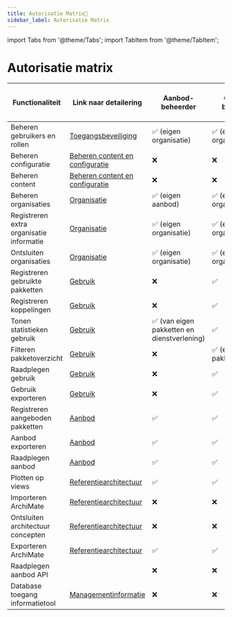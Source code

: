 ```yaml
---
title: Autorisatie Matrix🔑
sidebar_label: Autorisatie Matrix
---
```


import Tabs from '@theme/Tabs';
import TabItem from '@theme/TabItem';

# Autorisatie matrix

| Functionaliteit                           | Link naar detailering| Aanbod-beheerder | Gebruik-beheerder | Gebruik-raadpleger | Functioneel beheerder | VNG-raadpleger | Bezoeker (was aanbod-raadpleger) |
|-------------------------------------------|----------------------|------------------|-------------------|--------------------|-----------------------|----------------|-------------------|
| Beheren gebruikers en rollen              | [Toegangsbeveiliging](https://vng-realisatie.github.io/Softwarecatalogus-Archi-repository/id-5af2e6f1-0ffa-403a-b8e5-1bf6153acfe1/views/id-555385bb67ab4f2681ba9d174051fd30.html) | ✅ (eigen organisatie) | ✅ (eigen organisatie) | ❌ | ✅ (alles) | ❌ | ❌ |
| Beheren configuratie                      | [Beheren content en configuratie](https://vng-realisatie.github.io/Softwarecatalogus-Archi-repository/id-5af2e6f1-0ffa-403a-b8e5-1bf6153acfe1/views/id-efbe3b80784843b5814e636ab35ada49.html) | ❌ | ❌ | ❌ | ✅ (alles) | ❌ | ❌ |
| Beheren content                           | [Beheren content en configuratie](https://vng-realisatie.github.io/Softwarecatalogus-Archi-repository/id-5af2e6f1-0ffa-403a-b8e5-1bf6153acfe1/views/id-efbe3b80784843b5814e636ab35ada49.html) | ❌ | ❌ | ❌ | ✅ (alles) | ❌ | ❌ |
| Beheren organisaties                      | [Organisatie](https://vng-realisatie.github.io/Softwarecatalogus-Archi-repository/id-5af2e6f1-0ffa-403a-b8e5-1bf6153acfe1/views/id-2b4dbac4101a40d2ba58276e47a276ea.html) |✅ (eigen aanbod) | ✅ (eigen organisatie) | ❌ | ✅ (alles) | ❌ | ❌ |
| Registreren extra organisatie informatie  | [Organisatie](https://vng-realisatie.github.io/Softwarecatalogus-Archi-repository/id-5af2e6f1-0ffa-403a-b8e5-1bf6153acfe1/views/id-2b4dbac4101a40d2ba58276e47a276ea.html) | ✅ (eigen organisatie) | ✅ (eigen organisatie) | ❌ | ✅ (alles) | ❌ | ❌ |
| Ontsluiten organisaties                   | [Organisatie](https://vng-realisatie.github.io/Softwarecatalogus-Archi-repository/id-5af2e6f1-0ffa-403a-b8e5-1bf6153acfe1/views/id-2b4dbac4101a40d2ba58276e47a276ea.html) | ✅ (eigen organisatie) | ✅ (eigen organisatie) | ❌ | ✅ (alles) | ❌ | ❌ |
| Registreren gebruikte pakketten           | [Gebruik](https://vng-realisatie.github.io/Softwarecatalogus-Archi-repository/id-5af2e6f1-0ffa-403a-b8e5-1bf6153acfe1/views/id-8f3fd01f6b974c0f85e43f514225e973.html) | ❌ | ✅ | ❌ | ✅ | ❌ | ❌ |
| Registreren koppelingen                   | [Gebruik](https://vng-realisatie.github.io/Softwarecatalogus-Archi-repository/id-5af2e6f1-0ffa-403a-b8e5-1bf6153acfe1/views/id-8f3fd01f6b974c0f85e43f514225e973.html) | ❌ | ✅ | ❌ | ✅ | ❌ | ❌ |
| Tonen statistieken gebruik                | [Gebruik](https://vng-realisatie.github.io/Softwarecatalogus-Archi-repository/id-5af2e6f1-0ffa-403a-b8e5-1bf6153acfe1/views/id-8f3fd01f6b974c0f85e43f514225e973.html) | ✅ (van eigen pakketten en dienstverlening) | ✅ | ✅ | ✅ (alles) | ❌ | ❌ |
| Filteren pakketoverzicht                  | [Gebruik](https://vng-realisatie.github.io/Softwarecatalogus-Archi-repository/id-5af2e6f1-0ffa-403a-b8e5-1bf6153acfe1/views/id-8f3fd01f6b974c0f85e43f514225e973.html) | ❌ | ✅ (eigen pakketoverzicht) | ❌ | ✅ | ❌ | ❌ |
| Raadplegen gebruik                        | [Gebruik](https://vng-realisatie.github.io/Softwarecatalogus-Archi-repository/id-5af2e6f1-0ffa-403a-b8e5-1bf6153acfe1/views/id-8f3fd01f6b974c0f85e43f514225e973.html) | ❌ | ✅ | ✅ | ✅ | ❌ | ❌ |
| Gebruik exporteren                        | [Gebruik](https://vng-realisatie.github.io/Softwarecatalogus-Archi-repository/id-5af2e6f1-0ffa-403a-b8e5-1bf6153acfe1/views/id-8f3fd01f6b974c0f85e43f514225e973.html) | ❌ | ✅ | ❌ | ✅ | ❌ | ❌ |
| Registreren aangeboden pakketten          | [Aanbod](https://vng-realisatie.github.io/Softwarecatalogus-Archi-repository/id-5af2e6f1-0ffa-403a-b8e5-1bf6153acfe1/views/id-0a04a95fc8b743089aa04706580e0dc3.html) | ✅ | ✅ | ❌ | ✅ | ❌ | ❌ |
| Aanbod exporteren                         |[Aanbod](https://vng-realisatie.github.io/Softwarecatalogus-Archi-repository/id-5af2e6f1-0ffa-403a-b8e5-1bf6153acfe1/views/id-0a04a95fc8b743089aa04706580e0dc3.html) | ✅ | ✅ | ❌ | ✅ | ❌ | ❌ |
| Raadplegen aanbod                         |[Aanbod](https://vng-realisatie.github.io/Softwarecatalogus-Archi-repository/id-5af2e6f1-0ffa-403a-b8e5-1bf6153acfe1/views/id-0a04a95fc8b743089aa04706580e0dc3.html) | ✅ | ✅ | ❌ | ✅ | ❌ | ❌ |
| Plotten op views                     | [Referentiearchitectuur](https://vng-realisatie.github.io/Softwarecatalogus-Archi-repository/id-5af2e6f1-0ffa-403a-b8e5-1bf6153acfe1/views/id-00da0c7e38764f8f82a57792dcddab00.html) | ✅ | ✅ | ✅ | ✅ | ✅ | ❌ |
| Importeren ArchiMate                      |  [Referentiearchitectuur](https://vng-realisatie.github.io/Softwarecatalogus-Archi-repository/id-5af2e6f1-0ffa-403a-b8e5-1bf6153acfe1/views/id-00da0c7e38764f8f82a57792dcddab00.html) | ❌ | ❌ | ❌ | ✅ | ❌ | ❌ |
| Ontsluiten architectuur concepten         |  [Referentiearchitectuur](https://vng-realisatie.github.io/Softwarecatalogus-Archi-repository/id-5af2e6f1-0ffa-403a-b8e5-1bf6153acfe1/views/id-00da0c7e38764f8f82a57792dcddab00.html) | ❌ | ❌ | ❌ | ✅ | ❌ | ❌ |
| Exporteren ArchiMate                 |  [Referentiearchitectuur](https://vng-realisatie.github.io/Softwarecatalogus-Archi-repository/id-5af2e6f1-0ffa-403a-b8e5-1bf6153acfe1/views/id-00da0c7e38764f8f82a57792dcddab00.html) | ✅ | ✅ | ✅ | ✅ | ✅ | ❌ |
| Raadplegen aanbod API                | | ❌ | ❌ | ❌ | ✅ | ❌ | ❌ |
| Database toegang informatietool           | [Managementinformatie](https://vng-realisatie.github.io/Softwarecatalogus-Archi-repository/id-5af2e6f1-0ffa-403a-b8e5-1bf6153acfe1/views/id-6071c57cc54647b8b82a29df8c170bcf.html) | ❌ | ❌ | ❌ | ✅ | ❌ | ❌ |
